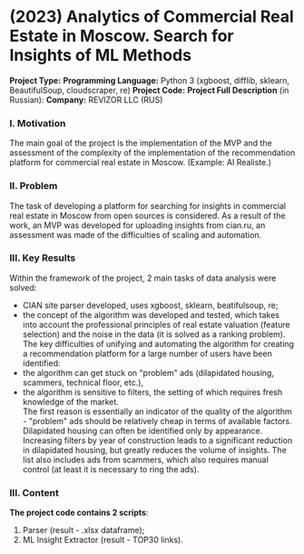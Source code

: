 # (2023) Analytics of Commercial Real Estate in Moscow. Search for Insights of ML Methods
**Project Type:** 
**Programming Language:** Python 3 (xgboost, difflib, sklearn, BeautifulSoup, cloudscraper, re)
**Project Сode:** 
**Project Full Description** (in Russian): 
**Company:** REVIZOR LLC (RUS)  




### I. Motivation
The main goal of the project is the implementation of the MVP and the assessment of the complexity of the implementation of the recommendation platform for commercial real estate in Moscow. (Example: AI Realiste.)

### II. Problem
The task of developing a platform for searching for insights in commercial real estate in Moscow from open sources is considered. As a result of the work, an MVP was developed for uploading insights from cian.ru, an assessment was made of the difficulties of scaling and automation.

### III. Key Results 
Within the framework of the project, 2 main tasks of data analysis were solved:
* CIAN site parser developed, uses xgboost, sklearn, beatifulsoup, re;   
* the concept of the algorithm was developed and tested, which takes into account the professional principles of real estate valuation (feature selection) and the noise in the data (it is solved as a ranking problem).  
The key difficulties of unifying and automating the algorithm for creating a recommendation platform for a large number of users have been identified:
* the algorithm can get stuck on "problem" ads (dilapidated housing, scammers, technical floor, etc.),  
* the algorithm is sensitive to filters, the setting of which requires fresh knowledge of the market.  
The first reason is essentially an indicator of the quality of the algorithm - "problem" ads should be relatively cheap in terms of available factors. Dilapidated housing can often be identified only by appearance. Increasing filters by year of construction leads to a significant reduction in dilapidated housing, but greatly reduces the volume of insights. The list also includes ads from scammers, which also requires manual control (at least it is necessary to ring the ads).

### III. Content


**The project code contains 2 scripts**:
1. Parser (result - .xlsx dataframe);  
2. ML Insight Extractor (result - TOP30 links).
